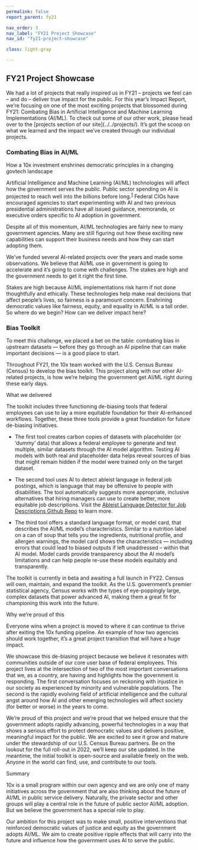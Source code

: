 ```yaml
---
permalink: false
report_parent: fy21

nav_order: 3
nav_label: "FY21 Project Showcase"
nav_id: "fy21-project-showcase"

class: light-gray

---
```

## FY21 Project Showcase

<p class="text-italic">We had a lot of projects that really inspired us in FY21 – projects we feel can – and do – deliver true impact for the public. For this year’s Impact Report, we’re focusing on one of the most exciting projects that blossomed during FY21: <span class="text-italic">Combating Bias in Artificial Intelligence and Machine Learning Implementations (AI/ML)</span>. To check out some of our other work, please head over to the [projects section of our site](../../projects/). It’s got the scoop on what we learned and the impact we’ve created through our individual projects.</p>

<div class="grid-row">
  <div class="grid-col-12 calloutProject">
    <h3>Combating Bias in AI/ML</h3>
  </div>
</div>

<p class="text-bold">How a 10x investment enshrines democratic principles in a changing govtech landscape</p>

Artificial Intelligence and Machine Learning (AI/ML) technologies will affect how the government serves the public. Public sector spending on AI is projected to reach well into the billions before long.<sup id="fnref-1"><a href="#fn-1" class="footnote-ref">1</a></sup> Federal CIOs have encouraged agencies to start experimenting with AI and two previous presidential administrations have all issued guidance, memoranda, or executive orders specific to AI adoption in government.

Despite all of this momentum, AI/ML technologies are fairly new to many government agencies. Many are still figuring out how these exciting new capabilities can support their business needs and how they can start adopting them.

We’ve funded several AI-related projects over the years and made some observations. We believe that AI/ML use in government is going to accelerate and it’s going to come with challenges. The stakes are high and the government needs to get it right the first time.

Stakes are high because AI/ML implementations risk harm if not done thoughtfully and ethically. These technologies help make real decisions that affect people’s lives, so fairness is a paramount concern. Enshrining democratic values like fairness, equity, and equality in AI/ML is a tall order. So where do we begin? How can we deliver impact here?

### Bias Toolkit

To meet this challenge, we placed a bet on the table: combating bias in upstream datasets — before they go through an AI pipeline that can make important decisions — is a good place to start.

Throughout FY21, the 10x team worked with the U.S. Census Bureau (Census) to develop the bias toolkit. This project along with our other AI-related projects, is how we’re helping the government get AI/ML right during these early days.

<p class="text-bold">What we delivered</p>

The toolkit includes three functioning de-biasing tools that federal employees can use to lay a more equitable foundation for their AI-enhanced workflows. Together, these three tools provide a great foundation for future de-biasing initiatives.

- The first tool creates carbon copies of datasets with placeholder (or ‘dummy’ data) that allows a federal employee to generate and test multiple, similar datasets through the AI model algorithm. Testing AI models with both real and placeholder data helps reveal sources of bias that might remain hidden if the model were trained only on the target dataset.

- The second tool uses AI to detect ableist language in federal job postings, which is language that may be offensive to people with disabilities. The tool automatically suggests more appropriate, inclusive alternatives that hiring managers can use to create better, more equitable job descriptions. Visit the [Ableist Language Detector for Job Descriptions Github Repo](https://github.com/XDgov/ableist-language-detector-web) to learn more.

- The third tool offers a standard language format, or model card, that describes the AI/ML model’s characteristics. Similar to a nutrition label on a can of soup that tells you the ingredients, nutritional profile, and allergen warnings, the model card shows the characteristics — including errors that could lead to biased outputs if left unaddressed – within that AI model. Model cards provide transparency about the AI model’s limitations and can help people re-use these models equitably and transparently.

The toolkit is currently in beta and awaiting a full launch in FY22. Census will own, maintain, and expand the toolkit. As the U.S. government’s premier statistical agency, Census works with the types of eye-poppingly large, complex datasets that power advanced AI, making them a great fit for championing this work into the future.

<p class="text-bold">Why we’re proud of this</p>

Everyone wins when a project is moved to where it can continue to thrive after exiting the 10x funding pipeline. An example of  how two agencies should work together, it’s a great project transition that will have a huge impact.

We showcase this de-biasing project because we believe it resonates with communities outside of our core user base of federal employees. This project lives at the intersection of two of the most important conversations that we, as a country, are having and highlights how the government is responding. The first conversation focuses on reckoning with injustice in our society as experienced by minority and vulnerable populations. The second is the rapidly evolving field of artificial intelligence and the cultural angst around how AI and other emerging technologies will affect society (for better or worse) in the years to come.

We’re proud of this project and we’re proud that we helped ensure that the government adopts rapidly advancing, powerful technologies in a way that shows a serious effort to protect democratic values and delivers positive, meaningful impact for the public. We are excited to see it grow and mature under the stewardship of our U.S. Census Bureau partners. Be on the lookout for the full roll-out in 2022, we’ll keep our site updated. In the meantime, the initial toolkit is open-source and available freely on the web. Anyone in the world can find, use, and contribute to our tools.

<p class="text-bold">Summary</p>

10x is a small program within our own agency and we are only one of many initiatives across the government that are also thinking about the future of AI/ML in public service delivery. Naturally, the private sector and other groups will play a central role in the future of public sector AI/ML adoption. But we believe the government has a special role to play.

Our ambition for this project was to make small, positive interventions that reinforced democratic values of justice and equity as the government adopts AI/ML. We aim to create positive ripple effects that will carry into the future and influence how the government uses AI to serve the public.
